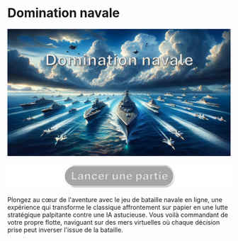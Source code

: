 # Domination navale

![affiche jeu](./assets/Affiche.png)


[![Lancer une partie](./assets/button_start.png)]([button_start.png](http://la-bataille-navale.fr/))

Plongez au cœur de l'aventure avec le jeu de bataille navale en ligne, une expérience qui transforme le classique affrontement sur papier en une lutte stratégique palpitante contre une IA astucieuse. Vous voilà commandant de votre propre flotte, naviguant sur des mers virtuelles où chaque décision prise peut inverser l'issue de la bataille.

 
